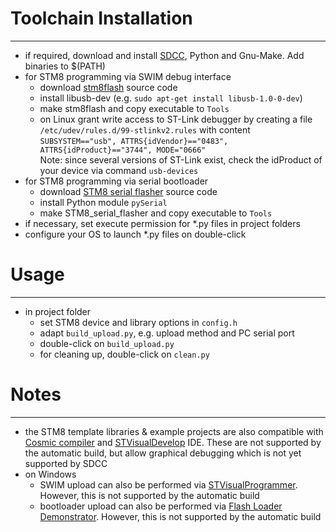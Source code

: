 # Toolchain Installation

***

  - if required, download and install [SDCC](http://sdcc.sourceforge.net/), Python and Gnu-Make. Add binaries to $(PATH)
  - for STM8 programming via SWIM debug interface
    - download [stm8flash](https://github.com/vdudouyt/stm8flash) source code
    - install libusb-dev (e.g. `sudo apt-get install libusb-1.0-0-dev`)
    - make stm8flash and copy executable to `Tools`
    - on Linux grant write access to ST-Link debugger by creating a file `/etc/udev/rules.d/99-stlinkv2.rules` with content  
    `SUBSYSTEM=="usb", ATTRS{idVendor}=="0483", ATTRS{idProduct}=="3744", MODE="0666"`  
    Note: since several versions of ST-Link exist, check the idProduct of your device via command `usb-devices`
  - for STM8 programming via serial bootloader
    - download [STM8 serial flasher](https://github.com/gicking/STM8_serial_flasher) source code
    - install Python module `pySerial`
    - make STM8_serial_flasher and copy executable to `Tools`
  - if necessary, set execute permission for *.py files in project folders
  - configure your OS to launch *.py files on double-click
  
# Usage

***
  - in project folder
    - set STM8 device and library options in `config.h`
    - adapt `build_upload.py`, e.g. upload method and PC serial port
    - double-click on `build_upload.py`
    - for cleaning up, double-click on `clean.py`
    
# Notes

***

  - the STM8 template libraries & example projects are also compatible with [Cosmic compiler](http://www.cosmic-software.com/) and [STVisualDevelop](http://www.st.com) IDE. These are not supported by the automatic build, but allow graphical debugging which is not yet supported by SDCC 
  - on Windows
    - SWIM upload can also be performed via [STVisualProgrammer](http://www.st.com). However, this is not supported by the automatic build
    - bootloader upload can also be performed via [Flash Loader Demonstrator](http://www.st.com). However, this is not supported by the automatic build
